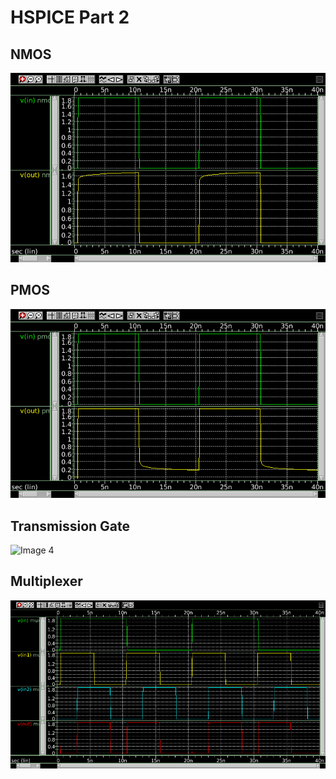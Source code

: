 # HSPICE Part 2

## NMOS
![Image 2](NMOS/nmos.png)

## PMOS
![Image 3](PMOS/pmos.png)

## Transmission Gate
![Image 4](Transmission%20Gate/tgate.png)

## Multiplexer
![Image 1](Multiplexer/mux.png)